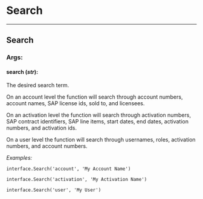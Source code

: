 # Search

----

## Search

### **Args:**

#### search (*str*):

  The desired search term.
  
  On an account level the function will search through account numbers, account names, SAP license ids, sold to, and licensees. 
  
  On an activation level the function will search through activation numbers, SAP contract identifiers, SAP line items, start dates, end dates, activation numbers, and activation ids. 
  
  On a user level the function will search through usernames, roles, activation numbers, and account numbers.
  
  *Examples:*
  
	interface.Search('account', 'My Account Name')
   
	interface.Search('activation', 'My Activation Name')
   
	interface.Search('user', 'My User')
